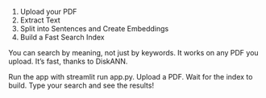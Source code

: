 
1) Upload your PDF
2) Extract Text
3) Split into Sentences and Create Embeddings
4) Build a Fast Search Index


You can search by meaning, not just by keywords.
It works on any PDF you upload.
It’s fast, thanks to DiskANN.

Run the app with streamlit run app.py.
Upload a PDF.
Wait for the index to build.
Type your search and see the results!
